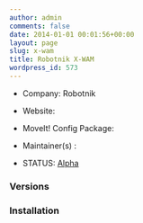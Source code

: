 ```yaml
---
author: admin
comments: false
date: 2014-01-01 00:01:56+00:00
layout: page
slug: x-wam
title: Robotnik X-WAM
wordpress_id: 573
---
```



	
  * Company: Robotnik

	
  * Website:

	
  * MoveIt! Config Package: 

	
  * Maintainer(s) :

	
  * STATUS: [Alpha](/about/moveit-status/#legend)




### Versions








### Installation






